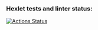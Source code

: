 ### Hexlet tests and linter status:
[![Actions Status](https://github.com/olykorotkevich/layout-designer-project-lvl2/workflows/hexlet-check/badge.svg)](https://github.com/olykorotkevich/layout-designer-project-lvl2/actions)